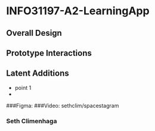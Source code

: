 # INFO31197-A2-LearningApp



## Overall Design


## Prototype Interactions



## Latent Additions
- point 1
-

###Figma:
###Video: sethclim/spacestagram

### Seth Climenhaga

